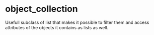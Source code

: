object_collection
=================

Usefull subclass of list that makes it possible to filter them and access attributes of the objects it contains as lists as well.